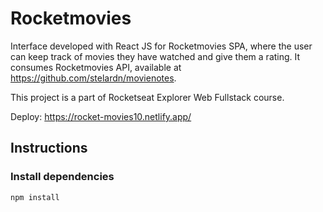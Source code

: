 # Rocketmovies

Interface developed with React JS for Rocketmovies SPA, where the user can keep track of movies they have watched and give them a rating.
It consumes Rocketmovies API, available at https://github.com/stelardn/movienotes.

This project is a part of Rocketseat Explorer Web Fullstack course.

Deploy: https://rocket-movies10.netlify.app/



## Instructions
### Install dependencies
``npm install``
